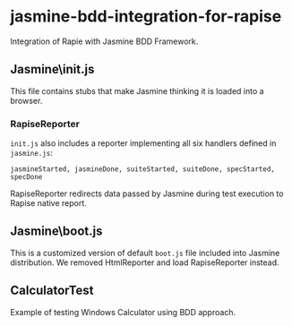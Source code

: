 # jasmine-bdd-integration-for-rapise

Integration of Rapie with Jasmine BDD Framework.

## Jasmine\init.js
This file contains stubs that make Jasmine thinking it is loaded into a browser.

### RapiseReporter
`init.js` also includes a reporter implementing all six handlers defined in `jasmine.js`:

```
jasmineStarted, jasmineDone, suiteStarted, suiteDone, specStarted, specDone
```

RapiseReporter redirects data passed by Jasmine during test execution to Rapise native report.

## Jasmine\boot.js
This is a customized version of default `boot.js` file included into Jasmine distribution. We removed HtmlReporter and load RapiseReporter instead. 

## CalculatorTest
Example of testing Windows Calculator using BDD approach.
